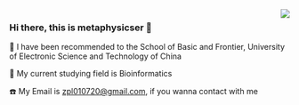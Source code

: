 <img align="right" src="https://github-readme-stats.vercel.app/api?username=metaphysicser&show_icons=true&icon_color=CE1D2D&text_color=718096&bg_color=ffffff&hide_title=true" />

### Hi there, this is metaphysicser 👋

🎒 I have been recommended to the School of Basic and Frontier, University of Electronic Science and Technology of China

🏣 My current studying field is Bioinformatics

☎️ My Email is zpl010720@gmail.com, if you wanna contact with me


